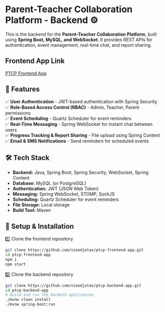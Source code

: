 # Parent-Teacher Collaboration Platform - Backend ⚙️

This is the backend for the **Parent-Teacher Collaboration Platform**, built using **Spring Boot, MySQL, and WebSocket**. It provides REST APIs for authentication, event management, real-time chat, and report sharing.

## Frontend App Link
[PTCP Frontend App](https://github.com/vinodjatav/ptcp-frontend-app)

## 🚀 Features

✅ **User Authentication** - JWT-based authentication with Spring Security  
✅ **Role-Based Access Control (RBAC)** - Admin, Teacher, Parent permissions  
✅ **Event Scheduling** - Quartz Scheduler for event reminders  
✅ **Real-Time Messaging** - Spring WebSocket for instant chat between users  
✅ **Progress Tracking & Report Sharing** - File upload using Spring Content  
✅ **Email & SMS Notifications** - Send reminders for scheduled events

## 🛠️ Tech Stack

- **Backend:** Java, Spring Boot, Spring Security, WebSocket, Spring Content
- **Database:** MySQL (or PostgreSQL)
- **Authentication:** JWT (JSON Web Token)
- **Messaging:** Spring WebSocket, STOMP, SockJS
- **Scheduling:** Quartz Scheduler for event reminders
- **File Storage:** Local storage
- **Build Tool:** Maven

## 🔧 Setup & Installation

1️⃣ Clone the frontend repository  
```sh
git clone https://github.com/vinodjatav/ptcp-frontend-app.git
cd ptcp-frontend-app
npm i
npm start
```
2️⃣ Clone the backend repository  
```sh
git clone https://github.com/vinodjatav/ptcp-backend-app.git
cd ptcp-backend-app
# Build and run the backend application  
./mvnw clean install  
./mvnw spring-boot:run 
